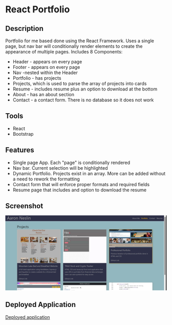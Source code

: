 # React Portfolio

## Description
Portfolio for me based done using the React Framework.  Uses a single page, but nav bar will conditionally render elements to create the appearance of multiple pages.
Includes 8 Components:
* Header - appears on every page
* Footer - appears on every page
* Nav -nested within the Header
* Portfolio - has projects
* Projects, which is used to parse the array of projects into cards
* Resume - includes resume plus an option to download at the bottom
* About - has an about section
* Contact - a contact form. There is no database so it does not work


## Tools
* React
* Bootstrap

## Features
* Single page App.  Each "page" is conditionally rendered
* Nav bar.  Current selection will be highlighted
* Dynamic Portfolio.  Projects exist in an array.  More can be added without a need to rework the formatting
* Contact form that will enforce proper formats and required fields
* Resume page that includes and option to download the resume


## Screenshot
![Portfolio page](./src/assets/images/readme.jpg)

## Deployed Application
[Deployed application](https://aneslin.github.io/aneslin-react-portfolio/)